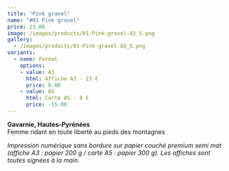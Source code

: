 ```yaml
---
title: "Pink gravel"
name: "#01 Pink gravel"
price: 23.00
image: /images/products/01-Pink-gravel-A3_S.png
gallery:
  - /images/products/01-Pink-gravel-A5_S.png
variants:
  - name: Format
    options:
    - value: A3
      html: Affiche A3 - 23 €
      price: 0.00
    - value: A5
      html: Carte A5 - 8 €
      price: -15.00
---
```

__Gavarnie, Hautes-Pyrénées__  
Femme ridant en toute liberté au pieds des montagnes

_Impression numérique sans bordure sur papier couché premium semi mat (affiche A3 : papier 200 g / carte A5 : papier 300 g). Les affiches sont toutes signées à la main._
